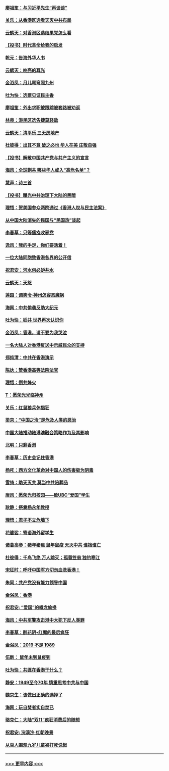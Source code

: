 #### [廖祖笙：与习近平先生“再谈谈”](../pages/nsc993/n11687005.md?t=11282355) 
#### [关乐：从香港区选看天灭中共布局](../pages/nsc993/n11686647.md?t=11282355) 
#### [云鹤天：对香港区选结果党怎么看](../pages/nsc993/n11686216.md?t=11282355) 
#### [【投书】时代革命给我的启发](../pages/nsc993/n11684287.md?t=11282355) 
#### [乾元：告海外华人书](../pages/nsc993/n11684044.md?t=11282355) 
#### [云鹤天：响亮的耳光](../pages/nsc993/n11684254.md?t=11282355) 
#### [金浴凤：月儿弯弯照九州](../pages/nsc993/n11684231.md?t=11282355) 
#### [吐为快：选票见证民主香](../pages/nsc993/n11684206.md?t=11282355) 
#### [廖祖笙：外出求职被跟踪被套路被劝返](../pages/nsc993/n11683874.md?t=11282355) 
#### [林泉：港民区选告捷莫轻敌](../pages/nsc993/n11683930.md?t=11282355) 
#### [云鹤天：清平乐 三无房地产](../pages/nsc993/n11681521.md?t=11282355) 
#### [杜彼得：出其不意 破之必也 华人在美 庄敬自强](../pages/nsc993/n11679554.md?t=11282355) 
#### [【投书】解散中国共产党与共产主义的宣言](../pages/nsc993/n11679177.md?t=11282355) 
#### [海风：全球剿共 哪些华人或入“高危名单”？](../pages/nsc993/n11678617.md?t=11282355) 
#### [慧声：诗三首](../pages/nsc993/n11678848.md?t=11282355) 
#### [【投书】曝光中共治理下大陆的黑暗](../pages/nsc993/n11678674.md?t=11282355) 
#### [理悟：贺美国参众两院通过《香港人权与民主法案》](../pages/nsc993/n11678104.md?t=11282355) 
#### [从中国大陆消失的民国与“民国热”谈起](../pages/nsc993/n11678075.md?t=11282355) 
#### [李春草：只等瘟疫收邪党](../pages/nsc993/n11677308.md?t=11282355) 
#### [逸风：我的手足，你们要活着！](../pages/nsc993/n11676352.md?t=11282355) 
#### [一位大陆同胞致香港各界的公开信](../pages/nsc993/n11675761.md?t=11282355) 
#### [祝君安：河水何必妒井水](../pages/nsc993/n11675746.md?t=11282355) 
#### [云鹤天：天怒](../pages/nsc993/n11675718.md?t=11282355) 
#### [莲园：调笑令‧神州怎容恶魔祸](../pages/nsc993/n11675648.md?t=11282355) 
#### [海网：中共偷袭反助大纪元](../pages/nsc993/n11673515.md?t=11282355) 
#### [吐为快：妖共 世界再次认识你](../pages/nsc993/n11673506.md?t=11282355) 
#### [金浴凤：香港，请不要为我哭泣](../pages/nsc993/n11673248.md?t=11282355) 
#### [一名大陆人对香港反送中示威民众的支持](../pages/nsc993/n11672615.md?t=11282355) 
#### [郑纯清：中共在香港演示](../pages/nsc993/n11670539.md?t=11282355) 
#### [陈达：赞香港高等法院法官](../pages/nsc993/n11669542.md?t=11282355) 
#### [理悟：倒共烽火](../pages/nsc993/n11668844.md?t=11282355) 
#### [T：愿荣光光临神州](../pages/nsc993/n11668421.md?t=11282355) 
#### [关乐：红鼠狼兵休猖狂](../pages/nsc993/n11668378.md?t=11282355) 
#### [梁京：“中国之治”是危及人类的恶治](../pages/nsc993/n11668328.md?t=11282355) 
#### [中国大陆推动陆港澳融合策略作为及其影响](../pages/nsc993/n11668157.md?t=11282355) 
#### [北明：只剩香港](../pages/nsc993/n11668002.md?t=11282355) 
#### [李春草：历史会记住香港](../pages/nsc993/n11667927.md?t=11282355) 
#### [杨吒：西方文化革命对中国人的伤害极为阴毒](../pages/nsc993/n11664521.md?t=11282355) 
#### [雪绮：助天灭共 莫当中共陪葬品](../pages/nsc993/n11662650.md?t=11282355) 
#### [唐风：愿荣光归校园——致UBC“爱国”学生](../pages/nsc993/n11662194.md?t=11282355) 
#### [耿静：祭奠杨永年教授](../pages/nsc993/n11662514.md?t=11282355) 
#### [理悟：君子不立危墙下](../pages/nsc993/n11662172.md?t=11282355) 
#### [花婆娑：寄语海外留学生](../pages/nsc993/n11662121.md?t=11282355) 
#### [诸葛高参：猪年猪瘟 鼠年鼠疫 天灭中共 谁挡谁亡](../pages/nsc993/n11661980.md?t=11282355) 
#### [杜彼得：千鸟飞绝 万人踪灭；孤蓑笠翁 独钓寒江](../pages/nsc993/n11661170.md?t=11282355) 
#### [宋征时：呼吁中国军方切勿血洗香港！](../pages/nsc993/n11415318.md?t=11282355) 
#### [朱同：共产党没有能力领导中国](../pages/nsc993/n11660421.md?t=11282355) 
#### [金浴凤：香港](../pages/nsc993/n11660419.md?t=11282355) 
#### [祝君安: “爱国”的概念偷换](../pages/nsc993/n11659706.md?t=11282355) 
#### [海风：中共军警攻击港中大犯下反人类罪](../pages/nsc993/n11659632.md?t=11282355) 
#### [李春草：醉花阴•红魔的最后疯狂](../pages/nsc993/n11659287.md?t=11282355) 
#### [金浴凤：2019 不是 1989](../pages/nsc993/n11657663.md?t=11282355) 
#### [伍新： 鼠年未到鼠疫到](../pages/nsc993/n11655098.md?t=11282355) 
#### [吐为快：共匪在香港干什么？](../pages/nsc993/n11654891.md?t=11282355) 
#### [静安：1949至今70年 慎重思考中共与中国](../pages/nsc993/n11651244.md?t=11282355) 
#### [魏京生：该做出正确的选择了](../pages/nsc993/n11653084.md?t=11282355) 
#### [海网：玩自焚者实自焚已](../pages/nsc993/n11652423.md?t=11282355) 
#### [骆克仁：大陆“双11”疯狂消费后的随想](../pages/nsc993/n11652305.md?t=11282355) 
#### [祝君安: 浣溪沙·红朝晚景](../pages/nsc993/n11652258.md?t=11282355) 
#### [从百人围观九岁儿童被打死说起](../pages/nsc993/n11651030.md?t=11282355) 

----
#### [ >>> 更早内容 <<< ](../indexes/nsc993-earlier.md)
